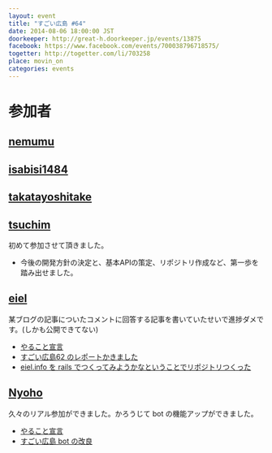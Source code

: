 ```yaml
---
layout: event
title: "すごい広島 #64"
date: 2014-08-06 18:00:00 JST
doorkeeper: http://great-h.doorkeeper.jp/events/13875
facebook: https://www.facebook.com/events/700038796718575/
togetter: http://togetter.com/li/703258
place: movin_on
categories: events
---
```


# 参加者


## [nemumu](https://github.com/nemumu)


## [isabisi1484](http://twitter.com/isabisi1484)


## [takatayoshitake](http://twitter.com/takatayoshitake)


## [tsuchim](http://twitter.com/tsuchim)

初めて参加させて頂きました。

* 今後の開発方針の決定と、基本APIの策定、リポジトリ作成など、第一歩を踏み出せました。

## [eiel](http://eiel.info/)

某ブログの記事についたコメントに回答する記事を書いていたせいで進捗ダメです。(しかも公開できてない)

* [やること宣言](https://github.com/great-h/great-h.github.io/issues/1118)
* [すごい広島62 のレポートかきました](https://www.facebook.com/great.hiroshima/posts/431842923625025)
* [eiel.info を rails でつくってみようかなということでリポジトリつくった](https://github.com/eiel/eiel.info)


## [Nyoho](http://nyoho.jp)

久々のリアル参加ができました。かろうじて bot の機能アップができました。

* [やること宣言](https://github.com/great-h/great-h.github.io/issues/1122)
* [すごい広島 bot の改良](https://github.com/great-h/great-bot/pull/19)
